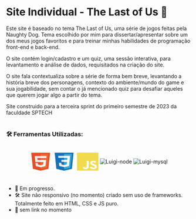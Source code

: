 # Site Individual - The Last of Us 🐾

Este site é baseado no tema The Last of Us, uma série de jogos feitas pela Naughty Dog. Tema escolhido por mim para dissertar/apresentar sobre um dos meus jogos favoritos e para treinar minhas habilidades de programação front-end e back-end.

O site contém login/cadastro e um quiz, uma sessão interativa, para levantamento e análise de dados, requisitados na criação do site.

O site fala contextualiza sobre a série de forma bem breve, levantando a história breve dos personagens, contexto do ambiente/mundo do game e sua jogabilidade, sem contar o já mencionado quiz para desafiar aqueles que querem jogar algo a partir do tema.

Site construido para a terceira sprint do primeiro semestre de 2023 da faculdade SPTECH

#

### 🛠 Ferramentas Utilizadas:
<br>

<div align="center">
   <img align="center" alt="Luigi-HTML" height="50" width="60" src="https://raw.githubusercontent.com/devicons/devicon/master/icons/html5/html5-original.svg">
  <img align="center" alt="Luigi-CSS" height="50" width="60" src="https://raw.githubusercontent.com/devicons/devicon/master/icons/css3/css3-original.svg">
  <img align="center" alt="Luigi-Js" height="50" width="60" src="https://raw.githubusercontent.com/devicons/devicon/master/icons/javascript/javascript-plain.svg">
  <img align="center" alt="Luigi-node" height="50" width="60" src="https://cdn.jsdelivr.net/gh/devicons/devicon/icons/nodejs/nodejs-original.svg" />
  <img align="center" alt="Luigi-mysql" height="50" width="60" src="https://cdn.jsdelivr.net/gh/devicons/devicon/icons/mysql/mysql-original.svg">
</div>

#

- 📌 Em progresso.
- 🛠 Site não responsivo (no momento) criado sem uso de frameworks. Totalmente feito em HTML, CSS e JS puro.
- 🔗 sem link no momento

